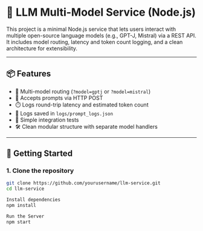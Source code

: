 # 🧠 LLM Multi-Model Service (Node.js)

This project is a minimal Node.js service that lets users interact with multiple open-source language models (e.g., GPT-J, Mistral) via a REST API. It includes model routing, latency and token count logging, and a clean architecture for extensibility.

---

## 📦 Features

- 🔁 Multi-model routing (`?model=gptj` or `?model=mistral`)
- 📨 Accepts prompts via HTTP POST
- ⏱️ Logs round-trip latency and estimated token count
- 💾 Logs saved in `logs/prompt_logs.json`
- 🧪 Simple integration tests
- 🛠️ Clean modular structure with separate model handlers
 
---
 
## 🚀 Getting Started

### 1. Clone the repository

```bash
git clone https://github.com/yourusername/llm-service.git
cd llm-service

Install dependencies
npm install

Run the Server
npm start

